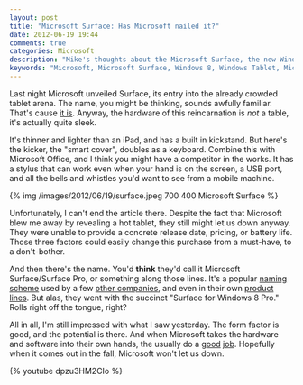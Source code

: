 ```yaml
---
layout: post
title: "Microsoft Surface: Has Microsoft nailed it?"
date: 2012-06-19 19:44
comments: true
categories: Microsoft
description: "Mike's thoughts about the Microsoft Surface, the new Windows 8 tablet."
keywords: "Microsoft, Microsoft Surface, Windows 8, Windows Tablet, Microsoft Tablet, Surface Tablet"
---
```


Last night Microsoft unveiled Surface, its entry into the already crowded tablet arena. The name, you might be thinking, sounds awfully familiar. That's cause [it is](http://en.wikipedia.org/wiki/Microsoft_PixelSense). Anyway, the hardware of this reincarnation is *not* a table, it's actually quite sleek. 

<!-- more --> 

It's thinner and lighter than an iPad, and has a built in kickstand. But here's the kicker, the "smart cover", doubles as a keyboard. Combine this with Microsoft Office, and I think you might have a competitor in the works. It has a stylus that can work even when your hand is on the screen, a USB port, and all the bells and whistles you'd want to see from a mobile machine. 

{% img /images/2012/06/19/surface.jpeg 700 400 Microsoft Surface %}

Unfortunately, I can't end the article there. Despite the fact that Microsoft blew me away by revealing a hot tablet, they still might let us down anyway. They were unable to provide a concrete release date, pricing, or battery life. Those three factors could easily change this purchase from a must-have, to a don't-bother. 

And then there's the name. You'd **think** they'd call it Microsoft Surface/Surface Pro, or something along those lines. It's a popular [naming scheme](http://en.wikipedia.org/wiki/Apple_Macbook) used by a few [other companies](http://www.apple.com/macbook-pro/), and even in their own [product lines](http://windows.microsoft.com/en-US/windows7/products/compare). But alas, they went with the succinct "Surface for Windows 8 Pro." Rolls right off the tongue, right? 

All in all, I'm still impressed with what I saw yesterday. The form factor is good, and the potential is there. And when Microsoft takes the hardware and software into their own hands, the usually do a [good](http://www.xbox.com/en-US/) [job](http://www.xbox.com/en-US/Kinect). Hopefully when it comes out in the fall, Microsoft won't let us down.

{% youtube dpzu3HM2CIo %} 
